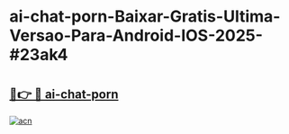 # ai-chat-porn-Baixar-Gratis-Ultima-Versao-Para-Android-IOS-2025-#23ak4

# <h2><a href="https://ainizakaria.my?title=ai-chat-porn&ref=24M">🔗👉 🔴 ai-chat-porn</a></h2>

[![acn](https://github.com/user-attachments/assets/0f9c940e-d8b0-45ae-aac7-cd30a18b3e1c)](https://ainizakaria.my?title=ai-chat-porn&ref=24M)

